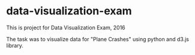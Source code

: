 # data-visualization-exam
This is project for Data Visualization Exam, 2016

The task was to visualize data for "Plane Crashes" using python and d3.js library.
